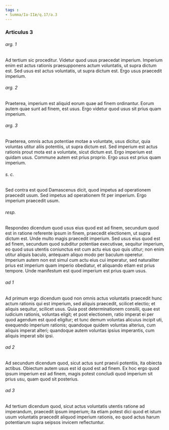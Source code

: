 ```yaml
---
tags : 
- Summa/Ia-IIæ/q.17/a.3
---
```


### Articulus 3

###### arg. 1
Ad tertium sic proceditur. Videtur quod usus praecedat imperium. Imperium enim est actus rationis praesupponens actum voluntatis, ut supra dictum est. Sed usus est actus voluntatis, ut supra dictum est. Ergo usus praecedit imperium.

###### arg. 2
Praeterea, imperium est aliquid eorum quae ad finem ordinantur. Eorum autem quae sunt ad finem, est usus. Ergo videtur quod usus sit prius quam imperium.

###### arg. 3
Praeterea, omnis actus potentiae motae a voluntate, usus dicitur, quia voluntas utitur aliis potentiis, ut supra dictum est. Sed imperium est actus rationis prout mota est a voluntate, sicut dictum est. Ergo imperium est quidam usus. Commune autem est prius proprio. Ergo usus est prius quam imperium.

###### s. c.
Sed contra est quod Damascenus dicit, quod impetus ad operationem praecedit usum. Sed impetus ad operationem fit per imperium. Ergo imperium praecedit usum.

###### resp.
Respondeo dicendum quod usus eius quod est ad finem, secundum quod est in ratione referente ipsum in finem, praecedit electionem, ut supra dictum est. Unde multo magis praecedit imperium. Sed usus eius quod est ad finem, secundum quod subditur potentiae executivae, sequitur imperium, eo quod usus utentis coniunctus est cum actu eius quo quis utitur; non enim utitur aliquis baculo, antequam aliquo modo per baculum operetur. Imperium autem non est simul cum actu eius cui imperatur, sed naturaliter prius est imperium quam imperio obediatur, et aliquando etiam est prius tempore. Unde manifestum est quod imperium est prius quam usus.

###### ad 1
Ad primum ergo dicendum quod non omnis actus voluntatis praecedit hunc actum rationis qui est imperium, sed aliquis praecedit, scilicet electio; et aliquis sequitur, scilicet usus. Quia post determinationem consilii, quae est iudicium rationis, voluntas eligit; et post electionem, ratio imperat ei per quod agendum est quod eligitur; et tunc demum voluntas alicuius incipit uti, exequendo imperium rationis; quandoque quidem voluntas alterius, cum aliquis imperat alteri; quandoque autem voluntas ipsius imperantis, cum aliquis imperat sibi ipsi.

###### ad 2
Ad secundum dicendum quod, sicut actus sunt praevii potentiis, ita obiecta actibus. Obiectum autem usus est id quod est ad finem. Ex hoc ergo quod ipsum imperium est ad finem, magis potest concludi quod imperium sit prius usu, quam quod sit posterius.

###### ad 3
Ad tertium dicendum quod, sicut actus voluntatis utentis ratione ad imperandum, praecedit ipsum imperium; ita etiam potest dici quod et istum usum voluntatis praecedit aliquod imperium rationis, eo quod actus harum potentiarum supra seipsos invicem reflectuntur.

